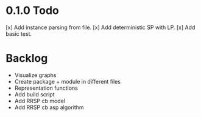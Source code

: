 # 0.1.0 Todo
[x] Add instance parsing from file.
[x] Add deterministic SP with LP.
[x] Add basic test.

# Backlog
- Visualize graphs
- Create package + module in different files
- Representation functions
- Add build script
- Add RRSP cb model
- Add RRSP cb asp algorithm
